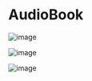 # AudioBook


![image](https://github.com/RohanRusta21/AudioBook/assets/110477025/ffb57c82-33d8-4ec5-b36b-5cf8d977b924)



![image](https://github.com/RohanRusta21/AudioBook/assets/110477025/8c092f19-46b4-47be-ab90-f4813506ba8b)


![image](https://github.com/RohanRusta21/AudioBook/assets/110477025/9fe6fe86-fbcc-48d3-9a93-779350d26901)



